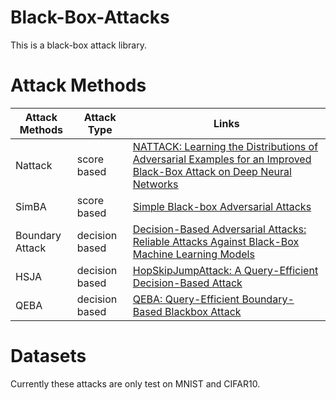 # Black-Box-Attacks
This is a black-box attack library.

# Attack Methods  
|   Attack Methods   | Attack Type |  Links |
|--------------------|-------------|------|
| Nattack | score based |  [NATTACK: Learning the Distributions of Adversarial Examples for an Improved Black-Box Attack on Deep Neural Networks](https://arxiv.org/pdf/1905.00441.pdf) |
| SimBA | score based | [Simple Black-box Adversarial Attacks](https://arxiv.org/pdf/1905.07121.pdf) 
| Boundary Attack | decision based |  [Decision-Based Adversarial Attacks: Reliable Attacks Against Black-Box Machine Learning Models](https://arxiv.org/pdf/1712.04248.pdf) |
| HSJA | decision based |  [HopSkipJumpAttack: A Query-Efficient Decision-Based Attack](https://arxiv.org/pdf/1904.02144.pdf) |
| QEBA | decision based |  [QEBA: Query-Efficient Boundary-Based Blackbox Attack](https://arxiv.org/pdf/2005.14137.pdf) |


# Datasets
Currently these attacks are only test on MNIST and CIFAR10.

